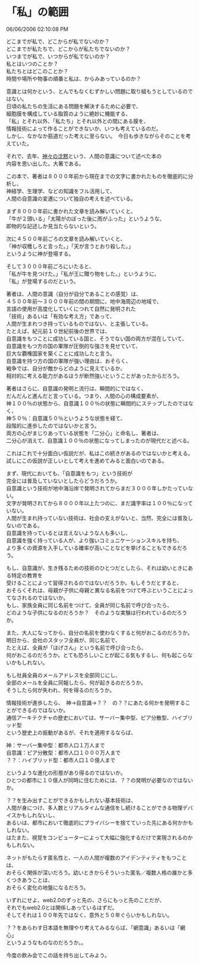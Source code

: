 「私」の範囲
====
06/06/2006 02:10:08 PM


<p>どこまでが私で、どこからが私でないのか？<br />
どこまでが私たちで、どこからが私たちでないのか？<br />
いつまでが私で、いつからが私でないのか？<br />
私とはいつのことか？<br />
私たちとはどこのことか？<br />
時間や場所や物事の順番と私は、からみあっているのか？</p>

<p>意識とは何かという、とんでもなくむずかしい問題に取り組もうとしているのではない。<br />
日頃の私たちの生活にある問題を解決するために必要で、<br />
細胞膜を構成している脂質のように絶妙に機能する、<br />
「私」とそれ以外、「私たち」とそれ以外との間にある膜を、<br />
情報技術によって作ることができないか、いつも考えているのだ。<br />
しかし、なかなか筋道だった考えに至らない。　今日も歩きながらそのことを考えていた。</p>

<p>それで、去年、<a href="http://www.amazon.co.jp/gp/product/4314009780/249-6026241-0131561?v=glance&n=465392">神々の沈黙</a>という、人間の意識について述べた本の<br />
内容を思い出した。大著である。</p>

<p>この本で、著者は８０００年前から現在までの文字に書かれたものを徹底的に分析し、<br />
神経学、生理学、などの知識をフル活用して、<br />
人間の自意識の変遷について独自の考えを述べている。</p>

<p>まず８０００年前に書かれた文章を読み解いていくと、<br />
「牛が２頭いる」「太陽がのぼった後に雨がふった」というような、<br />
即物的な記述しか見当たらないという。</p>

<p>次に４５００年前ごろの文章を読み解いていくと、<br />
「神が収穫しろと言った。」「天が言うとおり殺した。」<br />
というように神が登場する。</p>

<p>そして３０００年前ごろにいたると、<br />
「私が牛を見つけた。」「私が王に贈り物をした。」というように、<br />
「私」が登場するのだという。</p>

<p>著者は、人間の意識（自分が自分であることの感覚）は、<br />
４５００年前〜３０００年前の間の期間に、地中海周辺の地域で、<br />
言語の使用が高度化していくにつれて自然に発明された<br />
「技術」あるいは「有効な考え方」であって、<br />
人間が生まれつき持っているものではない、と主張している。<br />
たとえば、紀元前１０世紀前後の世界では、<br />
自意識をもつことに成功している国と、そうでない国の両方が混在していて、<br />
自意識をもつ方の国の軍隊が圧倒的な強さを見せていて、<br />
巨大な覇権国家を築くことに成功したと言う。<br />
自意識を持つ方の国の軍隊が強い理由は、おそらく、<br />
戦争では、自分が敵からどのように見えているか、<br />
相対的に考える能力があるほうが断然強いということがあったからだろう。</p>

<p>著者はさらに、自意識の発明と流行は、瞬間的にではなく、<br />
だんだんと進んだと言っている。つまり、人間の心の構成要素が、<br />
神１００％の状態から、自意識１００％の状態に瞬間的にステップしたのではなく、<br />
神５０％：自意識５０％というような状態を経て、<br />
段階的に進歩したのではないかと言う。<br />
両方の心がまじりあっている状態を「二分心」と命名し、著者は、<br />
二分心が消えて、自意識１００％の状態になってしまったのが現代だと述べる。</p>

<p>これはこれで十分面白い仮説だが、私はこの続きがあるのではないかと考える。<br />
試しにこの仮説が正しいとして考えを進めてみると面白いのである。</p>

<p>まず、現代においても、「自意識をもつ」という技術が<br />
完全には普及していないとしたらどうだろうか。<br />
自意識という技術が地中海沿岸で発明されてからまだ３０００年しかたっていない。<br />
文字が発明されてから８０００年以上たつのに、まだ識字率は１００％になっていない。<br />
人間が生まれ持っていない技術は、社会の支えがないと、当然、完全には普及しないのである。<br />
自意識を持っているとは言えないような人も多いし、<br />
自意識を強く持っている人が、より強いコミュニケーションスキルを持ち、<br />
より多くの資源を入手している確率が高いことなどを挙げることもできるだろう。</p>

<p>もし、自意識が、生き残るための技術のひとつだとしたら、それは幼いときにある特定の教育を<br />
受けることによって習得されるのではないだろうか。もしそうだとすると、<br />
おそらくそれは、母親が子供に母親と異なる名前をつけて呼ぶということによってなされるのではないか。<br />
もし、家族全員に同じ名前をつけて、全員が同じ名前で呼び合ったら、<br />
どのような子供になるのだろうか？　そのような実験は行われているのだろうか。</p>

<p>また、大人になってから、自分の名前を使わなくすると何がおこるのだろうか。<br />
明日から、会社のスタッフ全員が、同じ名前で、<br />
たとえば、全員が「ほげさん」という名前で呼び合ったら、<br />
何がおこるのだろうか。とても恐ろしいことが起こる気もするし、何も起こらないかもしれない。</p>

<p>もし社員全員のメールアドレスを全部同じにし、<br />
全部のメールを全員に同報したら、何が起きるのだろうか。<br />
そうしたら何が失われ、何を得るのだろうか。</p>

<p>情報技術が進歩したら、　神→自意識→？？　の？？にあたる何かを発明することができるのではないか。<br />
通信アーキテクチャの歴史においては、サーバー集中型、ピア分散型、ハイブリッド型<br />
という歴史上の振動があるが、それを適用するならば、</p>

<p>神：サーバー集中型：都市人口１万人まで<br />
自意識：ピア分散型：都市人口１０００万人まで<br />
？？：ハイブリッド型：都市人口１０億人まで</p>

<p>というような進化の形態があり得るのではないか。<br />
ひとつの都市に１０億人が同時に住むためには、？？の発明が必要なのではないか。</p>

<p>？？を生み出すことができるかもしれない基本技術は、<br />
人間が身につけ、多人数とリアルタイムな通信をし続けることができる物理デバイスかもしれないし、<br />
あるいは、都市において徹底的にプライバシーを捨てていった先にある何かかもしれない。<br />
はたまた、視覚をコンピューターによって大幅に強化するだけで実現されるのかもしれない。</p>

<p>ネットがもたらす匿名性と、一人の人間が複数のアイデンティティをもつことは、<br />
おそらく関係が深いだろう。幼いときからそういった匿名／複数人格の誰かと多くつきあうことは、<br />
おそらく変化の地盤になるだろう。</p>

<p>いずれにせよ、web2.0のずっと先の、さらにもっと先のことだが、<br />
それでもweb2.0とは関係しあっているはずだ。<br />
そしてそれは１００年先ではなく、意外と５０年ぐらいかもしれない。</p>

<p>？？をあらわす日本語を無理やり考えてみるならば、「網意識」あるいは「網心」<br />
というようなものなのだろうか。。</p>

<p>今度の飲み会でこの話を持ち出してみよう。<br />
</p>
